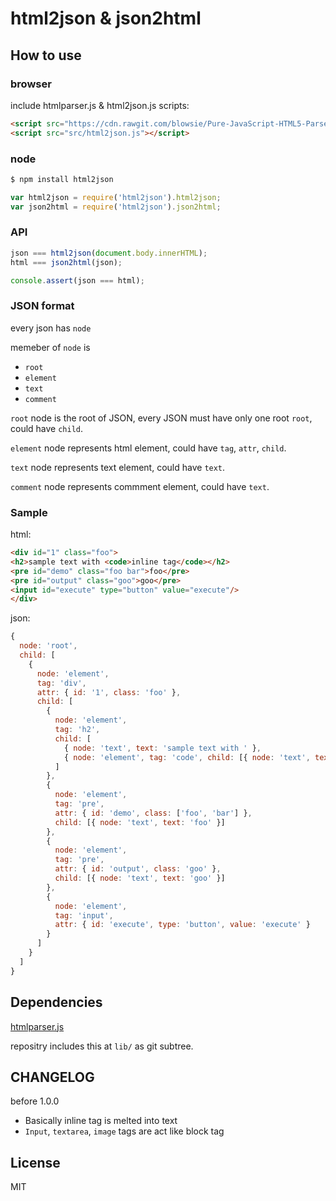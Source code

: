 # html2json & json2html

## How to use

### browser

include htmlparser.js & html2json.js scripts:

```html
<script src="https://cdn.rawgit.com/blowsie/Pure-JavaScript-HTML5-Parser/master/htmlparser.js"></script>
<script src="src/html2json.js"></script>
```


### node

```sh
$ npm install html2json
```

```javascript
var html2json = require('html2json').html2json;
var json2html = require('html2json').json2html;
```


### API

```javascript
json === html2json(document.body.innerHTML);
html === json2html(json);

console.assert(json === html);
```


### JSON format

every json has `node`

memeber of `node` is

- `root`
- `element`
- `text`
- `comment`

`root` node is the root of JSON, every JSON must have only one root `root`, could have `child`.

`element` node represents html element, could have `tag`, `attr`, `child`.

`text` node represents text element, could have `text`.

`comment` node represents commment element, could have `text`.


### Sample

html:

```html
<div id="1" class="foo">
<h2>sample text with <code>inline tag</code></h2>
<pre id="demo" class="foo bar">foo</pre>
<pre id="output" class="goo">goo</pre>
<input id="execute" type="button" value="execute"/>
</div>
```

json:

```javascript
{
  node: 'root',
  child: [
    {
      node: 'element',
      tag: 'div',
      attr: { id: '1', class: 'foo' },
      child: [
        {
          node: 'element',
          tag: 'h2',
          child: [
            { node: 'text', text: 'sample text with ' },
            { node: 'element', tag: 'code', child: [{ node: 'text', text: 'inline tag' }] }
          ]
        },
        {
          node: 'element',
          tag: 'pre',
          attr: { id: 'demo', class: ['foo', 'bar'] },
          child: [{ node: 'text', text: 'foo' }]
        },
        {
          node: 'element',
          tag: 'pre',
          attr: { id: 'output', class: 'goo' },
          child: [{ node: 'text', text: 'goo' }]
        },
        {
          node: 'element',
          tag: 'input',
          attr: { id: 'execute', type: 'button', value: 'execute' }
        }
      ]
    }
  ]
}
```


## Dependencies

[htmlparser.js](https://github.com/blowsie/Pure-JavaScript-HTML5-Parser)

repositry includes this at `lib/` as git subtree.


## CHANGELOG

before 1.0.0

- Basically inline tag is melted into text
- `Input`, `textarea`, `image` tags are act like block tag


## License

MIT

